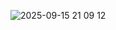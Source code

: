 ![2025-09-15 21 09 12](https://github.com/user-attachments/assets/e444ee85-be3a-479c-848c-4f79fc02e7b3)
